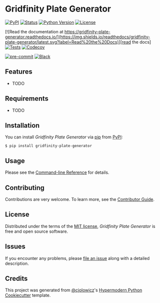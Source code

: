 # Gridfinity Plate Generator

[![PyPI](https://img.shields.io/pypi/v/gridfinity-plate-generator.svg)][pypi_]
[![Status](https://img.shields.io/pypi/status/gridfinity-plate-generator.svg)][status]
[![Python Version](https://img.shields.io/pypi/pyversions/gridfinity-plate-generator)][python version]
[![License](https://img.shields.io/pypi/l/gridfinity-plate-generator)][license]

[![Read the documentation at https://gridfinity-plate-generator.readthedocs.io/](https://img.shields.io/readthedocs/gridfinity-plate-generator/latest.svg?label=Read%20the%20Docs)][read the docs]
[![Tests](https://github.com/jakob1379/gridfinity-plate-generator/workflows/Tests/badge.svg)][tests]
[![Codecov](https://codecov.io/gh/jakob1379/gridfinity-plate-generator/branch/main/graph/badge.svg)][codecov]

[![pre-commit](https://img.shields.io/badge/pre--commit-enabled-brightgreen?logo=pre-commit&logoColor=white)][pre-commit]
[![Black](https://img.shields.io/badge/code%20style-black-000000.svg)][black]

[pypi_]: https://pypi.org/project/gridfinity-plate-generator/
[status]: https://pypi.org/project/gridfinity-plate-generator/
[python version]: https://pypi.org/project/gridfinity-plate-generator
[read the docs]: https://gridfinity-plate-generator.readthedocs.io/
[tests]: https://github.com/jakob1379/gridfinity-plate-generator/actions?workflow=Tests
[codecov]: https://app.codecov.io/gh/jakob1379/gridfinity-plate-generator
[pre-commit]: https://github.com/pre-commit/pre-commit
[black]: https://github.com/psf/black

## Features

- TODO

## Requirements

- TODO

## Installation

You can install _Gridfinity Plate Generator_ via [pip] from [PyPI]:

```console
$ pip install gridfinity-plate-generator
```

## Usage

Please see the [Command-line Reference] for details.

## Contributing

Contributions are very welcome.
To learn more, see the [Contributor Guide].

## License

Distributed under the terms of the [MIT license][license],
_Gridfinity Plate Generator_ is free and open source software.

## Issues

If you encounter any problems,
please [file an issue] along with a detailed description.

## Credits

This project was generated from [@cjolowicz]'s [Hypermodern Python Cookiecutter] template.

[@cjolowicz]: https://github.com/cjolowicz
[pypi]: https://pypi.org/
[hypermodern python cookiecutter]: https://github.com/cjolowicz/cookiecutter-hypermodern-python
[file an issue]: https://github.com/jakob1379/gridfinity-plate-generator/issues
[pip]: https://pip.pypa.io/

<!-- github-only -->

[license]: https://github.com/jakob1379/gridfinity-plate-generator/blob/main/LICENSE
[contributor guide]: https://github.com/jakob1379/gridfinity-plate-generator/blob/main/CONTRIBUTING.md
[command-line reference]: https://gridfinity-plate-generator.readthedocs.io/en/latest/usage.html
